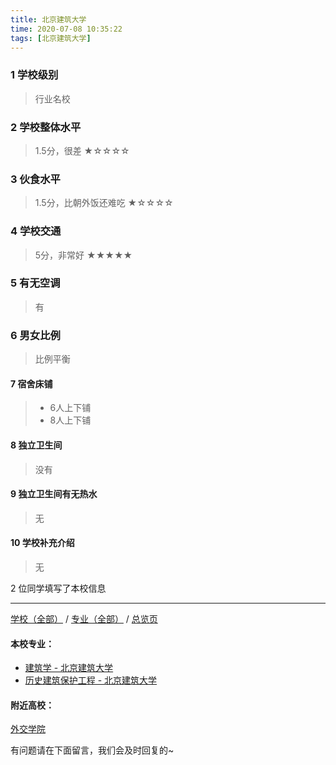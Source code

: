```yaml
---
title: 北京建筑大学
time: 2020-07-08 10:35:22
tags: [北京建筑大学]
---
```

### 1 学校级别
> 行业名校


### 2 学校整体水平
> 1.5分，很差
★☆☆☆☆


### 3 伙食水平
>  1.5分，比朝外饭还难吃
★☆☆☆☆


### 4 学校交通
> 5分，非常好
★★★★★


### 5 有无空调
> 有


### 6 男女比例
> 比例平衡


#### 7 宿舍床铺
> - 6人上下铺
> - 8人上下铺
 

#### 8 独立卫生间
> 没有


#### 9 独立卫生间有无热水
> 无


#### 10 学校补充介绍
> 无

2 位同学填写了本校信息
***
[学校（全部）](https://univgo.github.io/2020/07/08/3efa6bcca419) / [专业（全部）](https://univgo.github.io/2020/07/08/2d4c6d3552c2) / [总览页](https://univgo.github.io/2020/07/08/445daeb4fa00)
#### 本校专业：
- [建筑学 - 北京建筑大学](https://univgo.github.io/2020/07/08/41ec2a97fb2d)
- [历史建筑保护工程 - 北京建筑大学](https://univgo.github.io/2020/07/08/8100a59a58ed)


#### 附近高校：
[外交学院](https://univgo.github.io/2020/07/08/外交学院)



有问题请在下面留言，我们会及时回复的~
